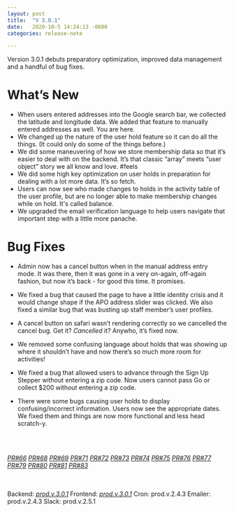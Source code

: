 ```yaml
---
layout: post
title:  "V 3.0.1"
date:   2020-10-5 14:24:13 -0600
categories: release-note

---
```

Version 3.0.1 debuts preparatory optimization, improved data management and a handful of bug fixes.

# What’s New
- When users entered addresses into the Google search bar, we collected the latitude and longitude data. We added that feature to manually entered addresses as well. You are here.  
- We changed up the nature of the user hold feature so it can do all the things. (It could only do some of the things before.)
- We did some maneuvering of how we store membership data so that it’s easier to deal with on the backend. It’s that classic “array” meets “user object” story we all know and love. #feels
- We did some high key optimization on user holds in preparation for dealing with a lot more data. It’s so fetch. 
- Users can now see who made changes to holds in the activity table of the user profile, but are no longer able to make membership changes while on hold. It's called balance. 
- We upgraded the email verification language to help users navigate that important step with a little more panache.  







# Bug Fixes

- Admin now has a cancel button when in the manual address entry mode. It was there, then it was gone in a very on-again, off-again fashion, but now it’s back - for good this time. It promises. 

- We fixed a bug that caused the page to have a little identity crisis and it would change shape if the APO address slider was clicked. We also fixed a similar bug that was busting up staff member’s user profiles. 

- A cancel button on safari wasn’t rendering correctly so we cancelled the cancel bug. Get it? _Cancelled_ it? Anywho, it’s fixed now. 

- We removed some confusing language about holds that was showing up where it shouldn’t have and now there’s so much more room for activities! 

- We fixed a bug that allowed users to advance through the Sign Up Stepper without entering a zip code. Now users cannot pass Go or collect $200 without entering a zip code. 

- There were some bugs causing user holds to display confusing/incorrect information. Users now see the appropriate dates. We fixed them and things are now more functional and less head scratch-y. 

<br/><br/>


*[PR#66](https://github.com/streetparking/my-streetparking/pull/66#issue-490733565)* *[PR#68](https://github.com/streetparking/my-streetparking/pull/68#issue-490987350)* *[PR#69](https://github.com/streetparking/my-streetparking/pull/69#issue-491549586)* *[PR#71](https://github.com/streetparking/my-streetparking/pull/71)* *[PR#72](https://github.com/streetparking/my-streetparking/pull/69#issue-491549586)* *[PR#73](https://github.com/streetparking/my-streetparking/pull/73#issue-493325100)* *[PR#74](https://github.com/streetparking/my-streetparking/pull/74#issue-493853857)* *[PR#75](https://github.com/streetparking/my-streetparking/pull/75#issue-494294436)* *[PR#76](https://github.com/streetparking/my-streetparking/pull/76)* *[PR#77](https://github.com/streetparking/my-streetparking/pull/77#issue-494915206)* *[PR#79](https://github.com/streetparking/my-streetparking/pull/79)* *[PR#80](https://github.com/streetparking/my-streetparking/pull/80)* *[PR#81](https://github.com/streetparking/my-streetparking/pull/81)* *[PR#83](https://github.com/streetparking/my-streetparking/pull/83)*

<br/><br/>
Backend: *[prod.v.3.0.1](https://github.com/streetparking/my-streetparking/compare/my-streetparking-backend@3.0.0-alpha.0...my-streetparking-backend@3.0.0-alpha.1)*
Frontend: *[prod.v.3.0.1](https://github.com/streetparking/my-streetparking/compare/my-streetparking-backend@3.0.0-alpha.0...my-streetparking-backend@3.0.0-alpha.1)*
Cron: prod.v.2.4.3
Emailer: prod.v.2.4.3
Slack: prod.v.2.5.1